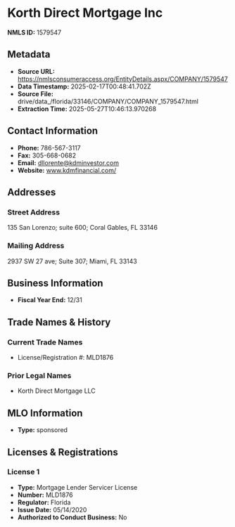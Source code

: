 # Korth Direct Mortgage Inc

**NMLS ID:** 1579547

## Metadata
- **Source URL:** https://nmlsconsumeraccess.org/EntityDetails.aspx/COMPANY/1579547
- **Data Timestamp:** 2025-02-17T00:48:41.702Z
- **Source File:** drive/data_/florida/33146/COMPANY/COMPANY_1579547.html
- **Extraction Time:** 2025-05-27T10:46:13.970268

## Contact Information
- **Phone:** 786-567-3117
- **Fax:** 305-668-0682
- **Email:** dllorente@kdminvestor.com
- **Website:** www.kdmfinancial.com/

## Addresses
### Street Address
135 San Lorenzo; suite 600; Coral Gables, FL 33146

### Mailing Address
2937 SW 27 ave; Suite 307; Miami, FL 33143

## Business Information
- **Fiscal Year End:** 12/31

## Trade Names & History
### Current Trade Names
- License/Registration #: MLD1876

### Prior Legal Names
- Korth Direct Mortgage LLC

## MLO Information
- **Type:** sponsored

## Licenses & Registrations

### License 1
- **Type:** Mortgage Lender Servicer License
- **Number:** MLD1876
- **Regulator:** Florida
- **Issue Date:** 05/14/2020
- **Authorized to Conduct Business:** No
